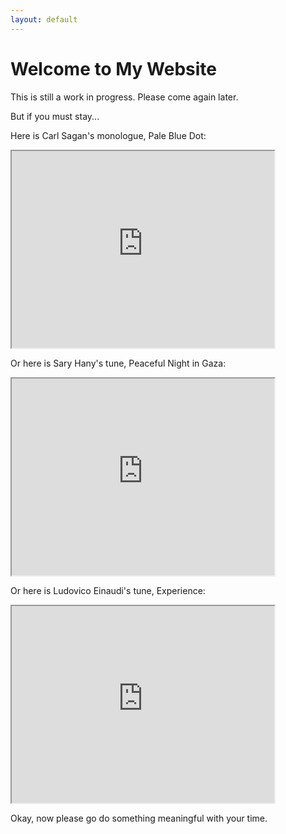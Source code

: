 ```yaml
---
layout: default
---
```


# Welcome to My Website

This is still a work in progress. Please come again later.

But if you must stay... 

Here is Carl Sagan's monologue, Pale Blue Dot:
<div>
    <iframe src="https://www.youtube.com/embed/wupToqz1e2g" width="420" height="315"></iframe>
</div>

Or here is Sary Hany's tune, Peaceful Night in Gaza:
<div>
    <iframe src="https://www.youtube.com/embed/Yr4TUsEG_KQ" width="420" height="315"></iframe>
</div>

Or here is Ludovico Einaudi's tune, Experience:
<div>
    <iframe src="https://www.youtube.com/embed/hN_q-_nGv4U" width="420" height="315"></iframe>
</div>

Okay, now please go do something meaningful with your time.

